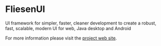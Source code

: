 # FliesenUI
UI framework for simpler, faster, cleaner development to create a robust, fast, scalable, modern UI for web, Java desktop and Android

For more information please visit the [project web site](http://www.bright-side-it.com/FliesenUI/).
